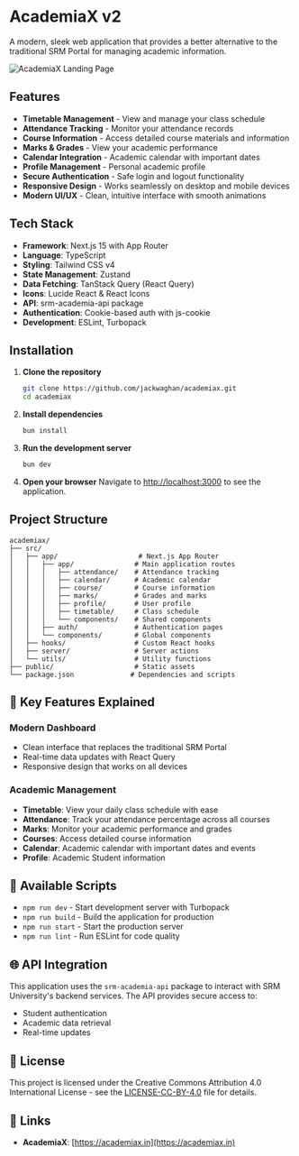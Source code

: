 # AcademiaX v2

A modern, sleek web application that provides a better alternative to the traditional SRM Portal for managing academic information.

![AcademiaX Landing Page](public/Landing/BigScreen.png)

## Features

- **Timetable Management** - View and manage your class schedule
- **Attendance Tracking** - Monitor your attendance records
- **Course Information** - Access detailed course materials and information
- **Marks & Grades** - View your academic performance
- **Calendar Integration** - Academic calendar with important dates
- **Profile Management** - Personal academic profile
- **Secure Authentication** - Safe login and logout functionality
- **Responsive Design** - Works seamlessly on desktop and mobile devices
- **Modern UI/UX** - Clean, intuitive interface with smooth animations

## Tech Stack

- **Framework**: Next.js 15 with App Router
- **Language**: TypeScript
- **Styling**: Tailwind CSS v4
- **State Management**: Zustand
- **Data Fetching**: TanStack Query (React Query)
- **Icons**: Lucide React & React Icons
- **API**: srm-academia-api package
- **Authentication**: Cookie-based auth with js-cookie
- **Development**: ESLint, Turbopack

## Installation

1. **Clone the repository**

   ```bash
   git clone https://github.com/jackwaghan/academiax.git
   cd academiax
   ```

2. **Install dependencies**

   ```bash
   bun install
   ```

3. **Run the development server**

   ```bash
   bun dev
   ```

4. **Open your browser**
   Navigate to [http://localhost:3000](http://localhost:3000) to see the application.

## Project Structure

```
academiax/
├── src/
│   ├── app/                    # Next.js App Router
│   │   ├── app/               # Main application routes
│   │   │   ├── attendance/    # Attendance tracking
│   │   │   ├── calendar/      # Academic calendar
│   │   │   ├── course/        # Course information
│   │   │   ├── marks/         # Grades and marks
│   │   │   ├── profile/       # User profile
│   │   │   ├── timetable/     # Class schedule
│   │   │   └── components/    # Shared components
│   │   ├── auth/              # Authentication pages
│   │   └── components/        # Global components
│   ├── hooks/                 # Custom React hooks
│   ├── server/                # Server actions
│   └── utils/                 # Utility functions
├── public/                    # Static assets
└── package.json              # Dependencies and scripts
```

## 🎯 Key Features Explained

### Modern Dashboard

- Clean interface that replaces the traditional SRM Portal
- Real-time data updates with React Query
- Responsive design that works on all devices

### Academic Management

- **Timetable**: View your daily class schedule with ease
- **Attendance**: Track your attendance percentage across all courses
- **Marks**: Monitor your academic performance and grades
- **Courses**: Access detailed course information
- **Calendar**: Academic calendar with important dates and events
- **Profile**: Academic Student information

## 🔧 Available Scripts

- `npm run dev` - Start development server with Turbopack
- `npm run build` - Build the application for production
- `npm run start` - Start the production server
- `npm run lint` - Run ESLint for code quality

## 🌐 API Integration

This application uses the `srm-academia-api` package to interact with SRM University's backend services. The API provides secure access to:

- Student authentication
- Academic data retrieval
- Real-time updates

## 📄 License

This project is licensed under the Creative Commons Attribution 4.0 International License - see the [LICENSE-CC-BY-4.0](LICENSE-CC-BY-4.0) file for details.

## 🔗 Links

- **AcademiaX**: [https://academiax.in](https://academiax.in)
